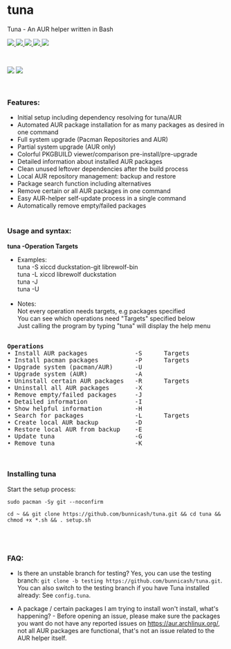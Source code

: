 # tuna
Tuna - An AUR helper written in Bash<br>

<p>
</a>
    <a href="https://github.com/bunnicash/tuna">
        <img src="https://img.shields.io/github/stars/bunnicash/tuna?style=flat-square">
    </a>
    <a href="https://github.com/bunnicash/tuna/blob/main/LICENSE">
        <img src="https://img.shields.io/github/license/bunnicash/tuna?style=flat-square">
    </a>
    <a href="https://github.com/bunnicash/tuna/issues">
        <img src="https://img.shields.io/github/issues/bunnicash/tuna?style=flat-square">
    </a>
    <a href="https://github.com/bunnicash/tuna">
        <img src="https://img.shields.io/tokei/lines/github/bunnicash/tuna?style=flat-square">
    </a>
    <a href="https://github.com/bunnicash/tuna">
        <img src="https://img.shields.io/github/last-commit/bunnicash/tuna?style=flat-square">
    </a>
</p>
<br>

<p float="left">
    <img src="https://i.imgur.com/q6DeZVN.png" />
    <img src="https://i.imgur.com/3aawp90.png" />
</p>
<br>

### Features:
- Initial setup including dependency resolving for tuna/AUR
- Automated AUR package installation for as many packages as desired in one command
- Full system upgrade (Pacman Repositories and AUR)
- Partial system upgrade (AUR only)
- Colorful PKGBUILD viewer/comparison pre-install/pre-upgrade
- Detailed information about installed AUR packages
- Clean unused leftover dependencies after the build process
- Local AUR repository management: backup and restore
- Package search function including alternatives
- Remove certain or all AUR packages in one command
- Easy AUR-helper self-update process in a single command
- Automatically remove empty/failed packages
<br><br>

### Usage and syntax:
<b>tuna -Operation Targets</b><br>
- Examples: <br>
tuna -S xiccd duckstation-git librewolf-bin <br>
tuna -L xiccd librewolf duckstation <br>
tuna -J <br>
tuna -U <br><br>
- Notes: <br>
Not every operation needs targets, e.g packages specified <br>
You can see which operations need "Targets" specified below <br>
Just calling the program by typing "tuna" will display the help menu <br><br>

<pre><b>Operations</b>
• Install AUR packages             -S      Targets
• Install pacman packages          -P      Targets
• Upgrade system (pacman/AUR)      -U
• Upgrade system (AUR)             -A
• Uninstall certain AUR packages   -R      Targets
• Uninstall all AUR packages       -X
• Remove empty/failed packages     -J
• Detailed information             -I
• Show helpful information         -H
• Search for packages              -L      Targets
• Create local AUR backup          -D
• Restore local AUR from backup    -E
• Update tuna                      -G
• Remove tuna                      -K
</pre><br>

### Installing tuna
Start the setup process:
```
sudo pacman -Sy git --noconfirm
```
```
cd ~ && git clone https://github.com/bunnicash/tuna.git && cd tuna && chmod +x *.sh && . setup.sh
```
<br><br>

### FAQ:
- Is there an unstable branch for testing? Yes, you can use the testing branch: `git clone -b testing https://github.com/bunnicash/tuna.git`. You can also switch to the testing branch if you have Tuna installed already: See `config.tuna`. <br>

- A package / certain packages I am trying to install won't install, what's happening? - Before opening an issue, please make sure the packages you want do not have any reported issues on https://aur.archlinux.org/, not all AUR packages are functional, that's not an issue related to the AUR helper itself.
<br><br>
